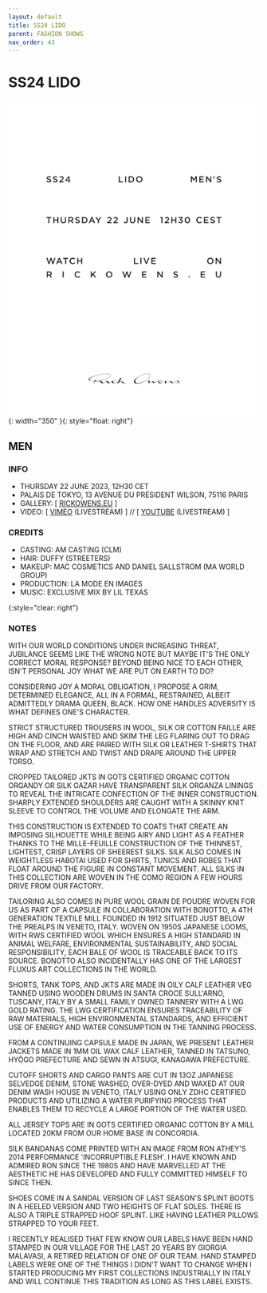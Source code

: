 ```yaml
---
layout: default
title: SS24 LIDO
parent: FASHION SHOWS
nav_order: 43
---
```


# SS24 LIDO

![SS24 LIDO MEN'S](/assets/images/ss24-m.gif){: width="350" }{: style="float: right"}
## MEN

### INFO

- THURSDAY 22 JUNE 2023, 12H30 CET
- PALAIS DE TOKYO, 13 AVENUE DU PRÉSIDENT WILSON, 75116 PARIS
- GALLERY: [ [RICKOWENS.EU](https://www.rickowens.eu/en/IT/collections/men-lido-ss24) ]
- VIDEO: [ [VIMEO](https://vimeo.com/838652209) (LIVESTREAM) ] // [ [YOUTUBE](https://www.youtube.com/watch?v=GNnxSkTkOew) (LIVESTREAM) ]

### CREDITS

- CASTING: AM CASTING (CLM)
- HAIR: DUFFY (STREETERS)
- MAKEUP: MAC COSMETICS AND DANIEL SALLSTROM (MA WORLD GROUP)
- PRODUCTION: LA MODE EN IMAGES
- MUSIC: EXCLUSIVE MIX BY LIL TEXAS

{:style="clear: right"}

### NOTES

WITH OUR WORLD CONDITIONS UNDER INCREASING THREAT, JUBILANCE SEEMS LIKE THE WRONG NOTE BUT MAYBE IT'S THE ONLY CORRECT MORAL RESPONSE? BEYOND BEING NICE TO EACH OTHER, ISN'T PERSONAL JOY WHAT WE ARE PUT ON EARTH TO DO?

CONSIDERING JOY A MORAL OBLIGATION, I PROPOSE A GRIM, DETERMINED ELEGANCE, ALL IN A FORMAL, RESTRAINED, ALBEIT ADMITTEDLY DRAMA QUEEN, BLACK. HOW ONE HANDLES ADVERSITY IS WHAT DEFINES ONE'S CHARACTER.

STRICT STRUCTURED TROUSERS IN WOOL, SILK OR COTTON FAILLE ARE HIGH AND CINCH WAISTED AND SKIM THE LEG FLARING OUT TO DRAG ON THE FLOOR, AND ARE PAIRED WITH SILK OR LEATHER T-SHIRTS THAT WRAP AND STRETCH AND TWIST AND DRAPE AROUND THE UPPER TORSO.

CROPPED TAILORED JKTS IN GOTS CERTIFIED ORGANIC COTTON ORGANDY OR SILK GAZAR HAVE TRANSPARENT SILK ORGANZA LININGS TO REVEAL THE INTRICATE CONFECTION OF THE INNER CONSTRUCTION. SHARPLY EXTENDED SHOULDERS ARE CAUGHT WITH A SKINNY KNIT SLEEVE TO CONTROL THE VOLUME AND ELONGATE THE ARM.

THIS CONSTRUCTION IS EXTENDED TO COATS THAT CREATE AN IMPOSING SILHOUETTE WHILE BEING AIRY AND LIGHT AS A FEATHER THANKS TO THE MILLE-FEUILLE CONSTRUCTION OF THE THINNEST, LIGHTEST, CRISP LAYERS OF SHEEREST SILKS. SILK ALSO COMES IN WEIGHTLESS HABOTAI USED FOR SHIRTS, TUNICS AND ROBES THAT FLOAT AROUND THE FIGURE IN CONSTANT MOVEMENT. ALL SILKS IN THIS COLLECTION ARE WOVEN IN THE COMO REGION A FEW HOURS DRIVE FROM OUR FACTORY.

TAILORING ALSO COMES IN PURE WOOL GRAIN DE POUDRE WOVEN FOR US AS PART OF A CAPSULE IN COLLABORATION WITH BONOTTO, A 4TH GENERATION TEXTILE MILL FOUNDED IN 1912 SITUATED JUST BELOW THE PREALPS IN VENETO, ITALY. WOVEN ON 1950S JAPANESE LOOMS, WITH RWS CERTIFIED WOOL WHICH ENSURES A HIGH STANDARD IN ANIMAL WELFARE, ENVIRONMENTAL SUSTAINABILITY, AND SOCIAL RESPONSIBILITY, EACH BALE OF WOOL IS TRACEABLE BACK TO ITS SOURCE. BONOTTO ALSO INCIDENTALLY HAS ONE OF THE LARGEST FLUXUS ART COLLECTIONS IN THE WORLD.

SHORTS, TANK TOPS, AND JKTS ARE MADE IN OILY CALF LEATHER VEG TANNED USING WOODEN DRUMS IN SANTA CROCE SULL'ARNO, TUSCANY, ITALY BY A SMALL FAMILY OWNED TANNERY WITH A LWG GOLD RATING. THE LWG CERTIFICATION ENSURES TRACEABILITY OF RAW MATERIALS, HIGH ENVIRONMENTAL STANDARDS, AND EFFICIENT USE OF ENERGY AND WATER CONSUMPTION IN THE TANNING PROCESS.

FROM A CONTINUING CAPSULE MADE IN JAPAN, WE PRESENT LEATHER JACKETS MADE IN 1MM OIL WAX CALF LEATHER, TANNED IN TATSUNO, HYŌGO PREFECTURE AND SEWN IN ATSUGI, KANAGAWA PREFECTURE.

CUTOFF SHORTS AND CARGO PANTS ARE CUT IN 13OZ JAPANESE SELVEDGE DENIM, STONE WASHED, OVER-DYED AND WAXED AT OUR DENIM WASH HOUSE IN VENETO, ITALY USING ONLY ZDHC CERTIFIED PRODUCTS AND UTILIZING A WATER PURIFYING PROCESS THAT ENABLES THEM TO RECYCLE A LARGE PORTION OF THE WATER USED.

ALL JERSEY TOPS ARE IN GOTS CERTIFIED ORGANIC COTTON BY A MILL LOCATED 20KM FROM OUR HOME BASE IN CONCORDIA.

SILK BANDANAS COME PRINTED WITH AN IMAGE FROM RON ATHEY'S 2014 PERFORMANCE 'INCORRUPTIBLE FLESH'. I HAVE KNOWN AND ADMIRED RON SINCE THE 1980S AND HAVE MARVELLED AT THE AESTHETIC HE HAS DEVELOPED AND FULLY COMMITTED HIMSELF TO SINCE THEN.

SHOES COME IN A SANDAL VERSION OF LAST SEASON'S SPLINT BOOTS IN A HEELED VERSION AND TWO HEIGHTS OF FLAT SOLES. THERE IS ALSO A TRIPLE STRAPPED HOOF SPLINT. LIKE HAVING LEATHER PILLOWS STRAPPED TO YOUR FEET.

I RECENTLY REALISED THAT FEW KNOW OUR LABELS HAVE BEEN HAND STAMPED IN OUR VILLAGE FOR THE LAST 20 YEARS BY GIORGIA MALAVASI, A RETIRED RELATION OF ONE OF OUR TEAM. HAND STAMPED LABELS WERE ONE OF THE THINGS I DIDN'T WANT TO CHANGE WHEN I STARTED PRODUCING MY FIRST COLLECTIONS INDUSTRIALLY IN ITALY AND WILL CONTINUE THIS TRADITION AS LONG AS THIS LABEL EXISTS.
